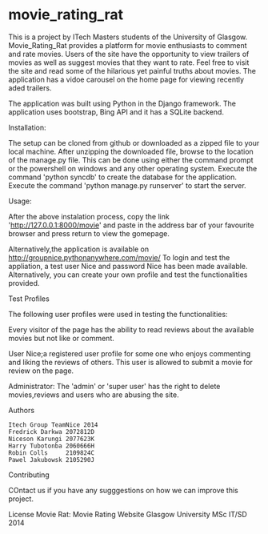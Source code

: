 movie_rating_rat
================


This is a project by ITech Masters students of the University of Glasgow.
Movie_Rating_Rat provides a platform for movie enthusiasts to comment and rate movies. 
Users of the site have the opportunity to view trailers of movies as well as suggest movies that they want to rate.
Feel free to visit the site and read some of the hilarious yet painful truths about movies.
The application has a vidoe carousel on the home page for viewing recently aded trailers.

The application was built using Python in the Django framework.
The application uses bootstrap, Bing API and it has a SQLite backend.


Installation:

The setup can be cloned from github or downloaded as a zipped file to your local machine.
After unzipping the downloaded file, browse to the location of the manage.py file.
This can be done using either the command prompt or the powershell on windows and any other operating system.
Execute the command 'python syncdb' to create the database for the application.
Execute the command 'python manage.py runserver' to start the server.


Usage:

After the above instalation process, copy the link 'http://127.0.0.1:8000/movie' and paste in the address bar of
your favourite browser and press return to view the gomepage.

Alternatively,the application is available on http://groupnice.pythonanywhere.com/movie/ 
To login and test the appliation, a test user Nice and password Nice has been made available.
Alternatively, you can create your own profile and test the functionalities provided.


Test Profiles

The following user profiles were used in testing the functionalities:

Every visitor of the page has the ability to read reviews about the available movies but not like or comment.

User Nice;a registered user profile for some one who enjoys commenting and liking the reviews of others.
This user is allowed to submit a movie for review on the page.

Administrator: The 'admin' or 'super user' has the right to delete movies,reviews  and users who are abusing the site.


Authors

    Itech Group TeamNice 2014
    Fredrick Darkwa 2072812D
    Niceson Karungi 2077623K
    Harry Tubotonba 2060666H
    Robin Colls     2109824C
    Pawel Jakubowsk 2105290J

Contributing

 COntact us if you have any sugggestions on how we can improve this project.

License
Movie Rat: Movie Rating Website Glasgow University MSc IT/SD 2014
